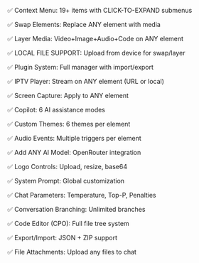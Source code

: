 ✅ Context Menu: 19+ items with CLICK-TO-EXPAND submenus   

✅ Swap Elements: Replace ANY element with media           

✅ Layer Media: Video+Image+Audio+Code on ANY element      

✅ LOCAL FILE SUPPORT: Upload from device for swap/layer   

✅ Plugin System: Full manager with import/export          

✅ IPTV Player: Stream on ANY element (URL or local)       

✅ Screen Capture: Apply to ANY element                    

✅ Copilot: 6 AI assistance modes                          

✅ Custom Themes: 6 themes per element                     

✅ Audio Events: Multiple triggers per element             

✅ Add ANY AI Model: OpenRouter integration                

✅ Logo Controls: Upload, resize, base64                   

✅ System Prompt: Global customization                     

✅ Chat Parameters: Temperature, Top-P, Penalties          

✅ Conversation Branching: Unlimited branches              

✅ Code Editor (CPO): Full file tree system            

✅ Export/Import: JSON + ZIP support                   

✅ File Attachments: Upload any files to chat              
